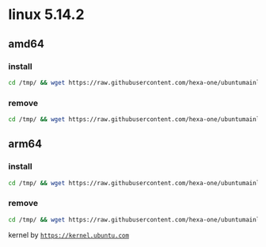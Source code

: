 # linux 5.14.2

## amd64

### install
```bash
cd /tmp/ && wget https://raw.githubusercontent.com/hexa-one/ubuntumainline/main/catalog/5.14.2/install.sh && chmod +x install.sh && sudo ./install.sh -amd
```
### remove
```bash
cd /tmp/ && wget https://raw.githubusercontent.com/hexa-one/ubuntumainline/main/catalog/5.14.2/install.sh && chmod +x install.sh && sudo ./install.sh -r
```
## arm64

### install
```bash
cd /tmp/ && wget https://raw.githubusercontent.com/hexa-one/ubuntumainline/main/catalog/5.14.2/install.sh && chmod +x install.sh && sudo ./install.sh -arm
```
### remove
```bash
cd /tmp/ && wget https://raw.githubusercontent.com/hexa-one/ubuntumainline/main/catalog/5.14.2/install.sh && chmod +x install.sh && sudo ./install.sh -r
```


kernel by [`https://kernel.ubuntu.com`](https://kernel.ubuntu.com/)
